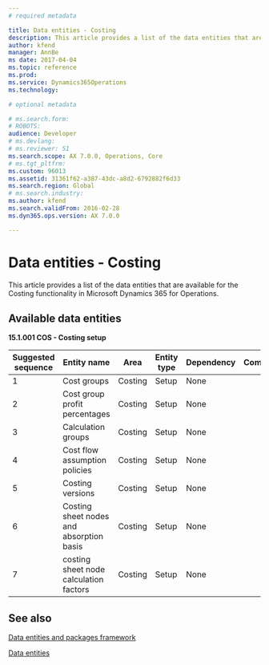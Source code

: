 ```yaml
---
# required metadata

title: Data entities - Costing
description: This article provides a list of the data entities that are available for the Costing functionality in Microsoft Dynamics 365 for Operations.
author: kfend
manager: AnnBe
ms date: 2017-04-04
ms.topic: reference
ms.prod: 
ms.service: Dynamics365Operations
ms.technology: 

# optional metadata

# ms.search.form: 
# ROBOTS: 
audience: Developer
# ms.devlang: 
# ms.reviewer: 51
ms.search.scope: AX 7.0.0, Operations, Core
# ms.tgt_pltfrm: 
ms.custom: 96013
ms.assetid: 31361f62-a387-43dc-a8d2-6792882f6d33
ms.search.region: Global
# ms.search.industry: 
ms.author: kfend
ms.search.validFrom: 2016-02-28
ms.dyn365.ops.version: AX 7.0.0

---
```


# Data entities - Costing

This article provides a list of the data entities that are available for the Costing functionality in Microsoft Dynamics 365 for Operations.

Available data entities
-----------------------

**15.1.001 COS - Costing setup**

| Suggested sequence | Entity name                              | Area    | Entity type | Dependency | Comments |
|--------------------|------------------------------------------|---------|-------------|------------|----------|
| 1                  | Cost groups                              | Costing | Setup       | None       |          |
| 2                  | Cost group profit percentages            | Costing | Setup       | None       |          |
| 3                  | Calculation groups                       | Costing | Setup       | None       |          |
| 4                  | Cost flow assumption policies            | Costing | Setup       | None       |          |
| 5                  | Costing versions                         | Costing | Setup       | None       |          |
| 6                  | Costing sheet nodes and absorption basis | Costing | Setup       | None       |          |
| 7                  | costing sheet node calculation factors   | Costing | Setup       | None       |          |

See also
--------

[Data entities and packages framework](/dynamics365/operations/dev-itpro/data-entities/data-entities-data-packages)

[Data entities ](/dynamics365/operations/dev-itpro/data-entities/data-entities)

